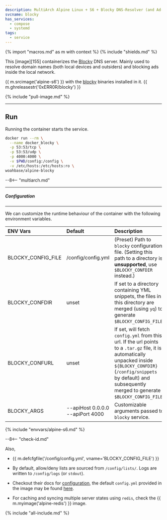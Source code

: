 ```yaml
---
description: MultiArch Alpine Linux + S6 + Blocky DNS-Resolver (and Ad-Blocker)
svcname: blocky
has_services:
  - compose
  - systemd
tags:
  - service
---
```


{% import "macros.md" as m with context %}
{% include "shields.md" %}

This [image][155] containerizes the [Blocky][1] DNS server. Mainly used to
resolve domain names (both local devices and outsiders) and blocking ads inside
the local network.

{{ m.srcimage('alpine-s6') }} with the [blocky][2] binaries
installed in it. {{ m.ghreleasestr('0xERR0R/blocky') }}

{% include "pull-image.md" %}

---
Run
---

Running the container starts the service.

``` sh
docker run --rm \
  --name docker_blocky \
  -p 53:53/tcp \
  -p 53:53/udp \
  -p 4000:4000 \
  -v $PWD/config:/config \
  -v /etc/hosts:/etc/hosts:ro \
woahbase/alpine-blocky
```

--8<-- "multiarch.md"

---
##### Configuration
---

We can customize the runtime behaviour of the container with the
following environment variables.

| ENV Vars           | Default                          | Description
| :---               | :---                             | :---
| BLOCKY_CONFIG_FILE | /config/config.yml               | (Preset) Path to `blocky` configuration file. (Setting this path to a directory is **unsupported**, use `$BLOCKY_CONFDIR` instead.)
  | BLOCKY_CONFDIR     | unset                            | If set to a directory containing YML snippets, the files in this directory are merged (using `yq`) to generate `$BLOCKY_CONFIG_FILE`.
| BLOCKY_CONFURL     | unset                            | If set, will fetch `config.yml` from this url. If the url points to a `.tar.gz` file, it is automatically unpacked inside `${BLOCKY_CONFDIR}` (`/config/snippets` by default) and subsequently merged to generate `$BLOCKY_CONFIG_FILE`.
| BLOCKY_ARGS        | --apiHost 0.0.0.0 --apiPort 4000 | Customizable arguments passed to `blocky` service.
{% include "envvars/alpine-s6.md" %}

--8<-- "check-id.md"

Also,

* {{ m.defcfgfile('/config/config.yml', vname='BLOCKY_CONFIG_FILE') }}

* By default, allow/deny lists are sourced from `/config/lists/`.
  Logs are written to `/config/logs` (or `stdout`).

* Checkout their docs for [configuration][3], the default
  `config.yml` provided in the image may be found [here][4].

* For caching and syncing multiple server states using `redis`,
  check the {{ m.myimage('alpine-redis') }} image.

[1]: https://0xerr0r.github.io/blocky/
[2]: https://github.com/0xERR0R/blocky/releases
[3]: https://0xerr0r.github.io/blocky/configuration/
[4]: https://raw.githubusercontent.com/0xERR0R/blocky/main/docs/config.yml

{% include "all-include.md" %}
